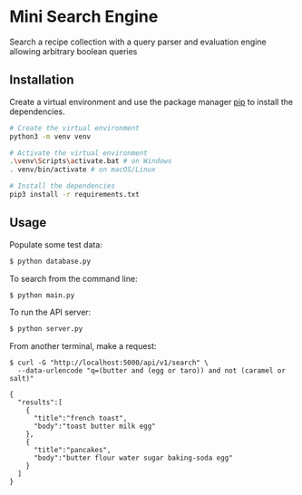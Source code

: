 # Mini Search Engine

Search a recipe collection with a query parser and evaluation engine allowing arbitrary boolean queries

## Installation

Create a virtual environment and use the package manager [pip](https://pip.pypa.io/en/stable/) to install the dependencies.

```bash
# Create the virtual environment
python3 -m venv venv

# Activate the virtual environment
.\venv\Scripts\activate.bat # on Windows
. venv/bin/activate # on macOS/Linux

# Install the dependencies
pip3 install -r requirements.txt
```

## Usage

Populate some test data:

```bash
$ python database.py
````

To search from the command line:

```bash
$ python main.py
```

To run the API server:
```bash
$ python server.py
```

From another terminal, make a request:
```
$ curl -G "http://localhost:5000/api/v1/search" \
  --data-urlencode "q=(butter and (egg or taro)) and not (caramel or salt)"

{
  "results":[
    {
      "title":"french toast",
      "body":"toast butter milk egg"
    },
    {
      "title":"pancakes",
      "body":"butter flour water sugar baking-soda egg"
    }
  ]
}
